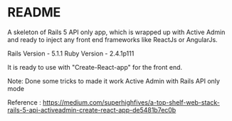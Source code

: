 # README

A skeleton of Rails 5 API only app, which is wrapped up with Active Admin and ready to inject any front end frameworks like ReactJs or AngularJs.

Rails Version	- 5.1.1
Ruby Version	- 2.4.1p111

It is ready to use with "Create-React-app" for the front end.

Note: Done some tricks to made it work Active Admin with Rails API only mode

Reference : https://medium.com/superhighfives/a-top-shelf-web-stack-rails-5-api-activeadmin-create-react-app-de5481b7ec0b